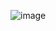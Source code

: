 ![image](https://github.com/khayitov-dev/Dynamic-User-Permission-DRF/assets/89244992/26c0c48e-4e16-46a7-8aa4-63dfd30f4c0c)
